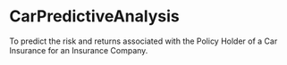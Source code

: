 # CarPredictiveAnalysis
To predict the risk and returns associated with the Policy Holder of a Car Insurance for an Insurance Company.
